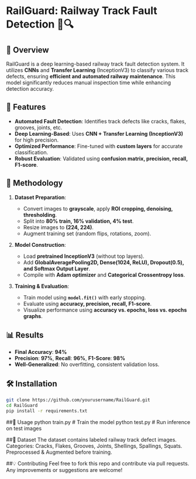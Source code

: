 
# RailGuard: Railway Track Fault Detection 🚆🔍

## 📌 Overview
RailGuard is a deep learning-based railway track fault detection system. It utilizes **CNNs** and **Transfer Learning** (InceptionV3) to classify various track defects, ensuring **efficient and automated railway maintenance**. This model significantly reduces manual inspection time while enhancing detection accuracy.

## 🚀 Features
- **Automated Fault Detection**: Identifies track defects like cracks, flakes, grooves, joints, etc.
- **Deep Learning-Based**: Uses **CNN + Transfer Learning (InceptionV3)** for high precision.
- **Optimized Performance**: Fine-tuned with **custom layers** for accurate classification.
- **Robust Evaluation**: Validated using **confusion matrix, precision, recall, F1-score**.

## 🔬 Methodology
1. **Dataset Preparation**:
   - Convert images to **grayscale**, apply **ROI cropping, denoising, thresholding**.
   - Split into **80% train, 16% validation, 4% test**.
   - Resize images to **(224, 224)**.
   - Augment training set (random flips, rotations, zoom).

2. **Model Construction**:
   - Load **pretrained InceptionV3** (without top layers).
   - Add **GlobalAveragePooling2D, Dense(1024, ReLU), Dropout(0.5), and Softmax Output Layer**.
   - Compile with **Adam optimizer** and **Categorical Crossentropy loss**.

3. **Training & Evaluation**:
   - Train model using **`model.fit()`** with early stopping.
   - Evaluate using **accuracy, precision, recall, F1-score**.
   - Visualize performance using **accuracy vs. epochs, loss vs. epochs graphs**.

## 📊 Results
- **Final Accuracy**: **94%**
- **Precision**: **97%**, **Recall**: **96%**, **F1-Score**: **98%**
- **Well-Generalized**: No overfitting, consistent validation loss.

## 🛠 Installation
```bash
git clone https://github.com/yourusername/RailGuard.git
cd RailGuard
pip install -r requirements.txt
```
##🏃 Usage
python train.py  # Train the model
python test.py   # Run inference on test images

##📝 Dataset
The dataset contains labeled railway track defect images.
Categories: Cracks, Flakes, Grooves, Joints, Shellings, Spallings, Squats.
Preprocessed & Augmented before training.

##💡 Contributing
Feel free to fork this repo and contribute via pull requests. Any improvements or suggestions are welcome!
